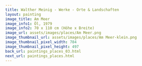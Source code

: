 ```yaml
---
title: Walther Meinig - Werke - Orte & Landschaften
layout: painting
image_title: Am Meer
image_info1: Öl, 1979
image_info2: 70 x 110 cm (Höhe x Breite)
image_url: assets/images/places/Am Meer.png
image_thumbnail_url: assets/images/places/Am Meer-klein.png
image_thumbnail_pixel_width: 784
image_thumbnail_pixel_height: 497
back_url: paintings_places_03.html
next_url: paintings_places.html
---
```


